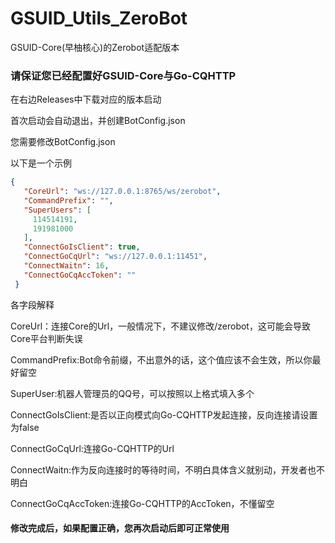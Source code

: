 # GSUID_Utils_ZeroBot
GSUID-Core(早柚核心)的Zerobot适配版本



### 请保证您已经配置好GSUID-Core与Go-CQHTTP



在右边Releases中下载对应的版本启动

首次启动会自动退出，并创建BotConfig.json

您需要修改BotConfig.json

以下是一个示例

```json
{
   "CoreUrl": "ws://127.0.0.1:8765/ws/zerobot",
   "CommandPrefix": "",
   "SuperUsers": [
     114514191,
     191981000
   ],
   "ConnectGoIsClient": true,
   "ConnectGoCqUrl": "ws://127.0.0.1:11451",
   "ConnectWaitn": 16,
   "ConnectGoCqAccToken": ""
 }
```

各字段解释

CoreUrl：连接Core的Url，一般情况下，不建议修改/zerobot，这可能会导致Core平台判断失误

CommandPrefix:Bot命令前缀，不出意外的话，这个值应该不会生效，所以你最好留空

SuperUser:机器人管理员的QQ号，可以按照以上格式填入多个

ConnectGoIsClient:是否以正向模式向Go-CQHTTP发起连接，反向连接请设置为false

ConnectGoCqUrl:连接Go-CQHTTP的Url

ConnectWaitn:作为反向连接时的等待时间，不明白具体含义就别动，开发者也不明白

ConnectGoCqAccToken:连接Go-CQHTTP的AccToken，不懂留空



#### 修改完成后，如果配置正确，您再次启动后即可正常使用
